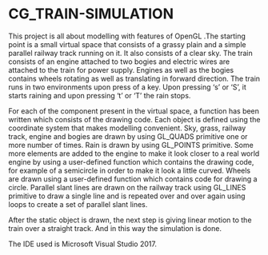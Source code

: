 # CG_TRAIN-SIMULATION

This project is all about modelling with features of OpenGL .The starting point is a small virtual space that consists of a grassy plain and a simple parallel railway track running on it. It also consists of a clear sky. The train consists of an engine attached to two bogies and electric wires are attached to the train for power supply. Engines as well as the bogies contains wheels rotating as well as translating in forward direction. The train runs in two environments upon press of a key. Upon pressing ‘s’ or ‘S’, it starts raining and upon pressing ‘t’ or ‘T’ the rain stops.

For each of the component present in the virtual space, a function has been written which consists of the drawing code. Each object is defined using the coordinate system that makes modelling convenient. Sky, grass, railway track, engine and bogies are drawn by using GL_QUADS primitive one or more number of times. Rain is drawn by using GL_POINTS primitive. Some more elements are added to the engine to make it look closer to a real world engine by using a user-defined function which contains the drawing code, for example of a semicircle in order to make it look a little curved. Wheels are drawn using a user-defined function which contains code for drawing a circle. Parallel slant lines are drawn on the railway track using GL_LINES primitive to draw a single line and is repeated over and over again using loops to create a set of parallel slant lines.

After the static object is drawn, the next step is giving linear motion to the train over a straight track. And in this way the simulation is done.

The IDE used is Microsoft Visual Studio 2017.
